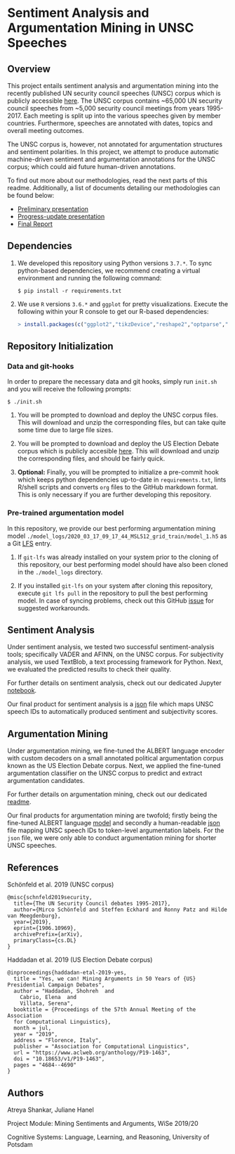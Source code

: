 # Sentiment Analysis and Argumentation Mining in UNSC Speeches

## Overview

This project entails sentiment analysis and argumentation mining into the recently published UN security council speeches (UNSC) corpus which is publicly accessible [here](https://dataverse.harvard.edu/dataset.xhtml?persistentId=doi:10.7910/DVN/KGVSYH). The UNSC corpus contains ~65,000 UN security council speeches from ~5,000 security council meetings from years 1995-2017. Each meeting is split up into the various speeches given by member countries. Furthermore, speeches are annotated with dates, topics and overall meeting outcomes.

The UNSC corpus is, however, not annotated for argumentation structures and sentiment polarities. In this project, we attempt to produce automatic machine-driven sentiment and argumentation annotations for the UNSC corpus; which could aid future human-driven annotations.

To find out more about our methodologies, read the next parts of this readme. Additionally, a list of documents detailing our methodologies can be found below:

* [Preliminary presentation](/docs/prelim_presentation/main.pdf)
* [Progress-update presentation](/docs/progress_presentation/main.pdf)
* [Final Report](/docs/final_report/main.pdf)

## Dependencies

1.  We developed this repository using Python versions `3.7.*`. To sync python-based dependencies, we recommend creating a virtual environment and running the following command:

    ```shell
    $ pip install -r requirements.txt
    ```

2. We use `R` versions `3.6.*` and `ggplot` for pretty visualizations. Execute the following within your R console to get our R-based dependencies:

    ```r
    > install.packages(c("ggplot2","tikzDevice","reshape2","optparse","ggsci"))
    ```

## Repository Initialization

### Data and git-hooks

In order to prepare the necessary data and git hooks, simply run `init.sh` and you will receive the following prompts:

```shell
$ ./init.sh
```

1. You will be prompted to download and deploy the UNSC corpus files. This will download and unzip the corresponding files, but can take quite some time due to large file sizes.

2. You will be prompted to download and deploy the US Election Debate corpus which is publicly accesible [here](https://github.com/ElecDeb60To16/Dataset). This will download and unzip the corresponding files, and should be fairly quick.

3. **Optional:** Finally, you will be prompted to initialize a pre-commit hook which keeps python dependencies up-to-date in `requirements.txt`, lints R/shell scripts and converts `org` files to the GitHub markdown format. This is only necessary if you are further developing this repository.

### Pre-trained argumentation model

In this repository, we provide our best performing argumentation mining model `./model_logs/2020_03_17_09_17_44_MSL512_grid_train/model_1.h5` as a Git [LFS](https://git-lfs.github.com/) entry.

1. If `git-lfs` was already installed on your system prior to the cloning of this repository, our best performing model should have also been cloned in the `./model_logs` directory.

2. If you installed `git-lfs` on your system after cloning this repository, execute `git lfs pull` in the repository to pull the best performing model. In case of syncing problems, check out this GitHub [issue](https://github.com/git-lfs/git-lfs/issues/325) for suggested workarounds.

## Sentiment Analysis

Under sentiment analysis, we tested two successful sentiment-analysis tools; specifically VADER and AFINN, on the UNSC corpus. For subjectivity analysis, we used TextBlob, a text processing framework for Python. Next, we evaluated the predicted results to check their quality.

For further details on sentiment analysis, check out our dedicated Jupyter  [notebook](./sentiment.ipynb).

Our final product for sentiment analysis is a [json](./data/UNSC/sentiment_annotation.json) file which maps UNSC speech IDs to automatically produced sentiment and subjectivity scores.

## Argumentation Mining

Under argumentation mining, we fine-tuned the ALBERT language encoder with custom decoders on a small annotated political argumentation corpus known as the US Election Debate corpus. Next, we applied the fine-tuned argumentation classifier on the UNSC corpus to predict and extract argumentation candidates. 

For further details on argumentation mining, check out our dedicated [readme](./argumentation.md).

Our final products for argumentation mining are twofold; firstly being the fine-tuned ALBERT language [model](./model_logs/2020_03_17_09_17_44_MSL512_grid_train/model_1.h5) and secondly a human-readable [json](./data/UNSC/pred/pred_clean_512.json) file mapping UNSC speech IDs to token-level argumentation labels. For the `json` file, we were only able to conduct argumentation mining for shorter UNSC speeches.

## References

Schönfeld et al. 2019 (UNSC corpus)

```
@misc{schnfeld2019security,
  title={The UN Security Council debates 1995-2017},
  author={Mirco Schönfeld and Steffen Eckhard and Ronny Patz and Hilde van Meegdenburg},
  year={2019},
  eprint={1906.10969},
  archivePrefix={arXiv},
  primaryClass={cs.DL}
}
```

Haddadan et al. 2019 (US Election Debate corpus)

```
@inproceedings{haddadan-etal-2019-yes,
  title = "Yes, we can! Mining Arguments in 50 Years of {US} Presidential Campaign Debates",
  author = "Haddadan, Shohreh  and
    Cabrio, Elena  and
    Villata, Serena",
  booktitle = {Proceedings of the 57th Annual Meeting of the Association
  for Computational Linguistics},
  month = jul,
  year = "2019",
  address = "Florence, Italy",
  publisher = "Association for Computational Linguistics",
  url = "https://www.aclweb.org/anthology/P19-1463",
  doi = "10.18653/v1/P19-1463",
  pages = "4684--4690"
}
```

## Authors

Atreya Shankar, Juliane Hanel

Project Module: Mining Sentiments and Arguments, WiSe 2019/20

Cognitive Systems: Language, Learning, and Reasoning, University of Potsdam
